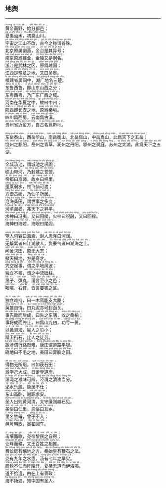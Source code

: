 ## 地舆
---
<div>

<p>
<ruby><rb> 黄帝画野，始分都邑； </rb> <rt>huáng  dì  huà  yě ， shǐ  fēn  dū  yì ；</rt></ruby><BR>
<ruby><rb> 夏禹治水，初奠山川。 </rb> <rt>xià  yǔ  zhì  shuǐ ， chū  diàn  shān  chuān 。</rt></ruby><BR>
<ruby><rb> 宇宙之江山不改，古今之称谓各殊。 </rb> <rt>yǔ  zhòu  zhī  jiāng  shān  bù  gǎi ， gǔ  jīn  zhī  chēng  wèi  gè  shū 。</rt></ruby><BR>
<ruby><rb> 北京原属幽燕，金台是其异号； </rb> <rt>běi  jīng  yuán  shǔ  yōu  yàn ， jīn  tái  shì  qí  yì  hào ；</rt></ruby><BR>
<ruby><rb> 南京原爲建业，金陵又是别名。 </rb> <rt>nán  jīng  yuán  wèi  jiàn  yè ， jīn  líng  yòu  shì  bié  míng 。</rt></ruby><BR>
<ruby><rb> 浙江是武林之区，原爲越国； </rb> <rt>zhè  jiāng  shì  wǔ  lín  zhī  qū ， yuán  wèi  yuè  guó ；</rt></ruby><BR>
<ruby><rb> 江西是豫章之地，又曰吴皋。 </rb> <rt>jiāng  xī  shì  yù  zhāng  zhī  dì ， yòu  yuē  wú  gāo 。</rt></ruby><BR>
<ruby><rb> 福建省属闽中，湖广地名三楚。 </rb> <rt>fú  jiàn  shěng  shǔ  mǐn  zhōng ， hú  guǎng  dì  míng  sān  chǔ 。</rt></ruby><BR>
<ruby><rb> 东鲁西鲁，即山东山西之分； </rb> <rt>dōng  lǔ  xī  lǔ ， jí  shān  dōng  shān  xī  zhī  fēn ；</rt></ruby><BR>
<ruby><rb> 东粤西粤，乃广东广西之域。 </rb> <rt>dōng  yuè  xī  yuè ， nǎi  guǎng  dōng  guǎng  xī  zhī  yù 。</rt></ruby><BR>
<ruby><rb> 河南在华夏之中，故曰中州； </rb> <rt>hé  nán  zài  huá  xià  zhī  zhōng ， gù  yuē  zhōng  zhōu ；</rt></ruby><BR>
<ruby><rb> 陝西即长安之地，原爲秦境。 </rb> <rt>shǎn  xī  jí  zhǎng  ān  zhī  dì ， yuán  wèi  qín  jìng 。</rt></ruby><BR>
<ruby><rb> 四川爲西蜀，云南爲古滇。 </rb> <rt>sì  chuān  wèi  xī  shǔ ， yún  nán  wèi  gǔ  diān 。</rt></ruby><BR>
<ruby><rb> 贵州省近蛮方，自古名爲黔地。 </rb> <rt>guì  zhōu  shěng  jìn  mán  fāng ， zì  gǔ  míng  wèi  qián  dì 。</rt></ruby><BR></p>

<p>
<ruby><rb> 东岳泰山，西岳华山，南岳衡山，北岳恆山，中岳嵩山，此爲天下之五岳； </rb> <rt>dōng  yuè  tài  shān ， xī  yuè  huá  shān ， nán  yuè  héng  shān ， běi  yuè  héng  shān ， zhōng  yuè  sōng  shān ， cǐ  wèi  tiān  xià  zhī  wǔ  yuè ；</rt></ruby><BR>
<ruby><rb> 饶州之鄱阳，岳州之青草，润州之丹阳，鄂州之洞庭，苏州之太湖，此爲天下之五湖。 </rb> <rt>ráo  zhōu  zhī  pó  yáng ， yuè  zhōu  zhī  qīng  cǎo ， rùn  zhōu  zhī  dān  yáng ， è  zhōu  zhī  dòng  tíng ， sū  zhōu  zhī  tài  hú ， cǐ  wèi  tiān  xià  zhī  wǔ  hú 。</rt></ruby><BR></p>

<p>
<ruby><rb> 金城汤池，谓城池之巩固； </rb> <rt>jīn  chéng  tāng  chí ， wèi  chéng  chí  zhī  gǒng  gù ；</rt></ruby><BR>
<ruby><rb> 砺山带河，乃封建之誓盟。 </rb> <rt>lì  shān  dài  hé ， nǎi  fēng  jiàn  zhī  shì  méng 。</rt></ruby><BR>
<ruby><rb> 帝都曰京师，故乡曰梓里。 </rb> <rt>dì  dū  yuē  jīng  shī ， gù  xiāng  yuē  zǐ  lǐ 。</rt></ruby><BR>
<ruby><rb> 蓬莱弱水，惟飞仙可渡； </rb> <rt>péng  lái  ruò  shuǐ ， wéi  fēi  xiān  kě  dù ；</rt></ruby><BR>
<ruby><rb> 方壶员峤，乃仙子所居。 </rb> <rt>fāng  hú  yuán  jiào ， nǎi  xiān  zǐ  suǒ  jū 。</rt></ruby><BR>
<ruby><rb> 沧海桑田，谓世事之多变； </rb> <rt>cāng  hǎi  sāng  tián ， wèi  shì  shì  zhī  duō  biàn ；</rt></ruby><BR>
<ruby><rb> 河清海晏，兆天下之昇平。 </rb> <rt>hé  qīng  hǎi  yàn ， zhào  tiān  xià  zhī  shēng  píng 。</rt></ruby><BR>
<ruby><rb> 水神曰冯夷，又曰阳侯，火神曰祝融，又曰回禄。 </rb> <rt>shuǐ  shén  yuē  féng  yí ， yòu  yuē  yáng  hóu ， huǒ  shén  yuē  zhù  róng ， yòu  yuē  huí  lù 。</rt></ruby><BR>
<ruby><rb> 海神曰海若，海眼曰尾闾。 </rb> <rt>hǎi  shén  yuē  hǎi  ruò ， hǎi  yǎn  yuē  wěi  lǘ 。</rt></ruby><BR></p>

<p>
<ruby><rb> 望人包容曰海涵，谢人思泽曰河润。 </rb> <rt>wàng  rén  bāo  róng  yuē  hǎi  hán ， xiè  rén  sī  zé  yuē  hé  rùn 。</rt></ruby><BR>
<ruby><rb> 无繫累者曰江湖散人，负豪气者曰湖海之士。 </rb> <rt>wú  xì  lèi  zhě  yuē  jiāng  hú  sǎn  rén ， fù  háo  qì  zhě  yuē  hú  hǎi  zhī  shì 。</rt></ruby><BR>
<ruby><rb> 问舍求田，原无大志； </rb> <rt>wèn  shě  qiú  tián ， yuán  wú  dà  zhì ；</rt></ruby><BR>
<ruby><rb> 掀天揭地，方是奇才。 </rb> <rt>xiān  tiān  jiē  dì ， fāng  shì  qí  cái 。</rt></ruby><BR>
<ruby><rb> 凭空起事，谓之平地风波； </rb> <rt>píng  kōng  qǐ  shì ， wèi  zhī  píng  dì  fēng  bō ；</rt></ruby><BR>
<ruby><rb> 独立不移，谓之中流砥柱。 </rb> <rt>dú  lì  bù  yí ， wèi  zhī  zhōng  liú  dǐ  zhù 。</rt></ruby><BR>
<ruby><rb> 黑子、弹丸，漫言至小之邑； </rb> <rt>hēi  zǐ 、 dàn  wán ， màn  yán  zhì  xiǎo  zhī  yì ；</rt></ruby><BR>
<ruby><rb> 咽喉、右臂，皆言要害之区。 </rb> <rt>yān  hóu 、 yòu  bì ， jiē  yán  yào  hài  zhī  qū 。</rt></ruby><BR></p>

<p>
<ruby><rb> 独立难持，曰一木焉能支大厦； </rb> <rt>dú  lì  nán  chí ， yuē  yī  mù  yān  néng  zhī  dà  shà ；</rt></ruby><BR>
<ruby><rb> 英雄自恃，曰丸泥亦可封函关。 </rb> <rt>yīng  xióng  zì  shì ， yuē  wán  ní  yì  kě  fēng  hán  guān 。</rt></ruby><BR>
<ruby><rb> 事先败而后成，曰失之东隅，收之桑榆； </rb> <rt>shì  xiān  bài  ér  hòu  chéng ， yuē  shī  zhī  dōng  yú ， shōu  zhī  sāng  yú ；</rt></ruby><BR>
<ruby><rb> 事将成而终止，曰爲山九仞，功亏一篑。 </rb> <rt>shì  jiāng  chéng  ér  zhōng  zhǐ ， yuē  wèi  shān  jiǔ  rèn ， gōng  kuī  yī  kuì 。</rt></ruby><BR>
<ruby><rb> 以蠡测海，喻人之见小； </rb> <rt>yǐ  lí  cè  hǎi ， yù  rén  zhī  jiàn  xiǎo ；</rt></ruby><BR>
<ruby><rb> 精卫衔石，比人之徒劳。 </rb> <rt>jīng  wèi  xián  shí ， bǐ  rén  zhī  tú  láo 。</rt></ruby><BR>
<ruby><rb> 跋涉谓行路艰难，康庄谓道路平坦。 </rb> <rt>bá  shè  wèi  xíng  lù  jiān  nán ， kāng  zhuāng  wèi  dào  lù  píng  tǎn 。</rt></ruby><BR>
<ruby><rb> 硗地曰不毛之地，美田曰膏腴之田。 </rb> <rt>qiāo  dì  yuē  bù  máo  zhī  dì ， měi  tián  yuē  gāo  yú  zhī  tián 。</rt></ruby><BR></p>

<p>
<ruby><rb> 得物无所用，曰如获石田； </rb> <rt>dé  wù  wú  suǒ  yòng ， yuē  rú  huò  shí  tián ；</rt></ruby><BR>
<ruby><rb> 爲学己大成，日诞登道岸。 </rb> <rt>wèi  xué  jǐ  dà  chéng ， rì  dàn  dēng  dào  àn 。</rt></ruby><BR>
<ruby><rb> 淄渑之滋味可辨，泾渭之清浊当分。 </rb> <rt>zī  miǎn  zhī  zī  wèi  kě  biàn ， jīng  wèi  zhī  qīng  zhuó  dāng  fēn 。</rt></ruby><BR>
<ruby><rb> 泌水乐飢，隐居不仕； </rb> <rt>mì  shuǐ  lè  jī ， yǐn  jū  bù  shì ；</rt></ruby><BR>
<ruby><rb> 东山高卧，谢职求安。 </rb> <rt>dōng  shān  gāo  wò ， xiè  zhí  qiú  ān 。</rt></ruby><BR>
<ruby><rb> 圣人出则黄河清，太守廉则越石见。 </rb> <rt>shèng  rén  chū  zé  huáng  hé  qīng ， tài  shǒu  lián  zé  yuè  shí  jiàn 。</rt></ruby><BR>
<ruby><rb> 美俗曰仁里，恶俗曰互乡。 </rb> <rt>měi  sú  yuē  rén  lǐ ， è  sú  yuē  hù  xiāng 。</rt></ruby><BR>
<ruby><rb> 里名胜母，曾子不入； </rb> <rt>lǐ  míng  shèng  mǔ ， zēng  zǐ  bù  rù ；</rt></ruby><BR>
<ruby><rb> 邑号朝歌，墨翟回车。 </rb> <rt>yì  hào  zhāo  gē ， mò  dí  huí  chē 。</rt></ruby><BR></p>

<p>
<ruby><rb> 击壤而歌，尧帝黎民之自得； </rb> <rt>jī  rǎng  ér  gē ， yáo  dì  lí  mín  zhī  zì  dé ；</rt></ruby><BR>
<ruby><rb> 让畔而耕，文王百姓之相推。 </rb> <rt>ràng  pàn  ér  gēng ， wén  wáng  bǎi  xìng  zhī  xiāng  tuī 。</rt></ruby><BR>
<ruby><rb> 费长房有缩地之方，秦始皇有鞭石之法。 </rb> <rt>fèi  zhǎng  fáng  yǒu  suō  dì  zhī  fāng ， qín  shǐ  huáng  yǒu  biān  shí  zhī  fǎ 。</rt></ruby><BR>
<ruby><rb> 尧有九年之水患，汤有七年之旱灾。 </rb> <rt>yáo  yǒu  jiǔ  nián  zhī  shuǐ  huàn ， tāng  yǒu  qī  nián  zhī  hàn  zāi 。</rt></ruby><BR>
<ruby><rb> 商鞅不仁而阡陌开，夏桀无道而伊洛竭。 </rb> <rt>shāng  yāng  bù  rén  ér  qiān  mò  kāi ， xià  jié  wú  dào  ér  yī  luò  jié 。</rt></ruby><BR>
<ruby><rb> 道不拾遗，由在上有善政； </rb> <rt>dào  bù  shí  yí ， yóu  zài  shàng  yǒu  shàn  zhèng ；</rt></ruby><BR>
<ruby><rb> 海不扬波，知中国有圣人。 </rb> <rt>hǎi  bù  yáng  bō ， zhī  zhōng  guó  yǒu  shèng  rén 。</rt></ruby><BR></p>

</div>
